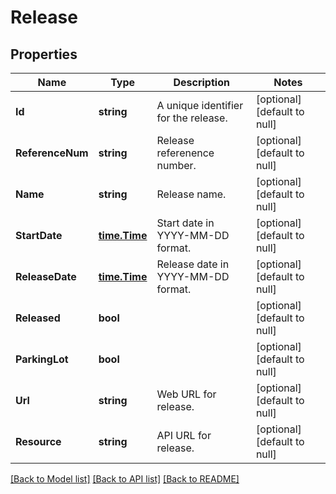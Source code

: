# Release

## Properties
Name | Type | Description | Notes
------------ | ------------- | ------------- | -------------
**Id** | **string** | A unique identifier for the release. | [optional] [default to null]
**ReferenceNum** | **string** | Release referenence number. | [optional] [default to null]
**Name** | **string** | Release name. | [optional] [default to null]
**StartDate** | [**time.Time**](time.Time.md) | Start date in YYYY-MM-DD format. | [optional] [default to null]
**ReleaseDate** | [**time.Time**](time.Time.md) | Release date in YYYY-MM-DD format. | [optional] [default to null]
**Released** | **bool** |  | [optional] [default to null]
**ParkingLot** | **bool** |  | [optional] [default to null]
**Url** | **string** | Web URL for release. | [optional] [default to null]
**Resource** | **string** | API URL for release. | [optional] [default to null]

[[Back to Model list]](../README.md#documentation-for-models) [[Back to API list]](../README.md#documentation-for-api-endpoints) [[Back to README]](../README.md)


